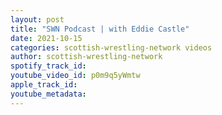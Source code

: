 ```yaml
---
layout: post
title: "SWN Podcast | with Eddie Castle"
date: 2021-10-15
categories: scottish-wrestling-network videos
author: scottish-wrestling-network
spotify_track_id: 
youtube_video_id: p0m9q5yWmtw
apple_track_id: 
youtube_metadata: 
---
```


